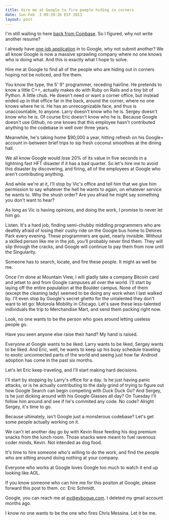 ```yaml
---
title: Hire me at Google to fire people hiding in corners
date: Sun Feb  3 09:39:16 EST 2013
layout: post
---
```


I'm still waiting to here [back from Coinbase](/posts/coinbase). So I figured, why not write another resume?

I already have [one job application](/posts/ai) in to Google, why not submit another? We all know Google is now a massive sprawling company where no one knows who is doing what. And this is exactly what I hope to solve.

Hire me at Google to find all of the people who are hiding out in corners hoping not be noticed, and fire them. 

You know the type, the 5' 9" programmer, receding hairline. He pretends to know a little C++, actually makes do with Ruby on Rails and a tiny bit of Python. A little chub. He doesn't need or want a corner office, but instead ended up in that office far in the back, around the corner, where no one knows where he is. He has an unrecognizable face, and thus is unaccountable, to anyone. Larry doesn't know who he is. Sergey doesn't know who he is. Of course Eric doesn't know who he is. Because Google doesn't use Github, no one knows that this employee hasn't contributed anything to the codebase in well over three years. 

Meanwhile, he's taking home $90,000 a year, hitting refresh on his Google+ account in-between brief trips to sip fresh coconut smoothies at the dining hall.

We all know Google would lose 20% of its value in five seconds in a lightning fast HFT disaster if it has a bad quarter. So let's hire me to avoid this disaster by discovering, and firing, all of the employees at Google who aren't contributing anything.

And while we're at it, I'll stop by Vic's office and tell him that we give him permission to say whatever the hell he wants to again, on whatever service he wants to. Why the shush order? Are you afraid he might say something you don't want to hear? 

As long as Vic is having opinions, and doing the work, I promise to never let him go.

Listen. It's a hard job, finding semi-chubby middling programmers who are deathly afraid of losing their cushy ride on the Google bus home to Delores Park every evening. These programmers are quiet, nearly invisible. Without a skilled person like me in the job, you'll probably never find them. They will slip through the cracks, and Google will continue to pay them from now until the Singularity. 

Someone has to search, locate, and fire these people. It might as well be me.

Once I'm done at Mountain View, I will gladly take a company Bitcoin card and jetset to and from Google campuses all over the world. I'll start by laying off the entire population at the Boulder campus. None of them (except the cleaning lady) seemed to be doing any work when I last walked by. I'll even stop by Google's secret ghetto for the untalented they don't want to let go: Motorola Mobility in Chicago. Let's save these less-talented individuals the trip to Merchandise Mart, and send them packing right now.

Look, no one wants to be the person who goes around letting useless people go. 

Have you seen anyone else raise their hand? My hand is raised.

Everyone at Google wants to be liked. Larry wants to be liked, Sergey wants to be liked. And Eric, well, he wants to keep up his busy schedule traveling to exotic unconnected parts of the world and seeing just how far Android adoption has come in the past six months. 

Let's let Eric keep traveling, and I'll start making hard decisions.

I'll start by stopping by Larry's office for a day. Is he just having panic attacks, or is he actually contributing to the daily grind of trying to figure out how Google Search can begin competing with Duck Duck Go? And Sergey, is he just dicking around with his Google Glasses all day? On Tuesday I'll follow him around and see if he's commited any code. No code? Alright Sergey, it's time to go.

Because ultimately, isn't Google just a monsterous codebase? Let's get some people actually working on it. 

We can't let another day go by with Kevin Rose feeding his dog premium snacks from the lunch room. Those snacks were meant to fuel ravenous coder minds, Kevin. Not intended as dog food. 

It's time to hire someone who's willing to do the work, and find the people who are sitting around doing nothing at your company.

Everyone who works at Google loves Google too much to watch it end up looking like AOL.

If you know someone who can hire me for this positon at Google, please forward this post to them. cc: Eric Schmidt.

Google, you can reach me at [ev@evbogue.com](mailt:ev@evbogue.com). I deleted my gmail account months ago.

I know no one wants to be the one who fires Chris Messina. Let it be me.